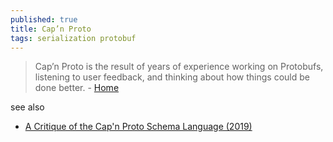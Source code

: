 ```yaml
---
published: true
title: Cap’n Proto
tags: serialization protobuf
---
```

> Cap’n Proto is the result of years of experience working on Protobufs, listening to user feedback, and thinking about how things could be done better. - [Home](https://capnproto.org/)

see also
- [A Critique of the Cap'n Proto Schema Language (2019)](https://news.ycombinator.com/item?id=37195467)